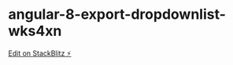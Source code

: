 # angular-8-export-dropdownlist-wks4xn

[Edit on StackBlitz ⚡️](https://stackblitz.com/edit/angular-8-export-dropdownlist-wks4xn)